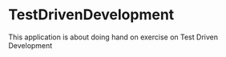 # TestDrivenDevelopment

This application is about doing hand on exercise on Test Driven Development
